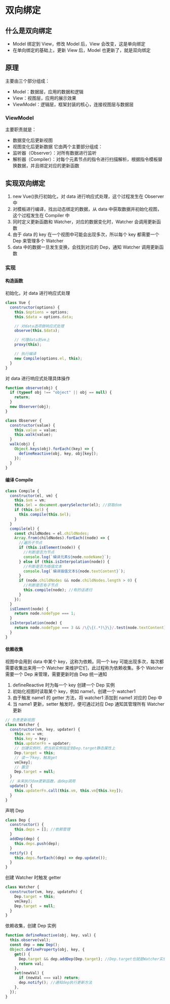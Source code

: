 # 双向绑定

## 什么是双向绑定

- Model 绑定到 View，修改 Model 后，View 会改变，这是单向绑定
- 在单向绑定的基础上，更新 View 后，Model 也更新了，就是双向绑定

## 原理

主要由三个部分组成：

- Model：数据层，应用的数据和逻辑
- View：视图层，应用的展示效果
- ViewModel：逻辑层，框架封装的核心，连接视图层与数据层

### ViewModel

主要职责就是：

- 数据变化后更新视图
- 视图变化后更新数据
  它由两个主要部分组成：
- 监听器（Observer）：对所有数据进行监听
- 解析器（Compiler）：对每个元素节点的指令进行扫描解析，根据指令模板替换数据，并且绑定对应的更新函数

## 实现双向绑定

1. new Vue()执行初始化，对 data 进行响应式处理，这个过程发生在 Observer 中
2. 对模板进行编译，找出动态绑定的数据，从 data 中获取数据并初始化视图，这个过程发生在 Compiler 中
3. 同时定义更新函数和 Watcher，对应的数据变化时，Watcher 会调用更新函数
4. 由于 data 的 key 在一个视图中可能会出现多次，所以每个 key 都需要一个 Dep 来管理多个 Watcher
5. data 中的数据一旦发生变换，会找到对应的 Dep，通知 Watcher 调用更新函数

### 实现

#### 构造函数

初始化，对 data 进行响应式处理

```js
class Vue {
  constructor(options) {
    this.$options = options;
    this.$data = options.data;

    // 对data选项做响应式处理
    observe(this.$data);

    // 代理data到vm上
    proxy(this);

    // 执行编译
    new Compile(options.el, this);
  }
}
```

对 data 进行响应式处理具体操作

```js
function observe(obj) {
  if (typeof obj !== "object" || obj == null) {
    return;
  }
  new Observer(obj);
}

class Observer {
  constructor(value) {
    this.value = value;
    this.walk(value);
  }
  walk(obj) {
    Object.keys(obj).forEach((key) => {
      defineReactive(obj, key, obj[key]);
    });
  }
}
```

#### 编译 Compile

```js
class Compile {
  constructor(el, vm) {
    this.$vm = vm;
    this.$el = document.querySelector(el); //获取dom
    if (this.$el) {
      this.compile(this.$el);
    }
  }
  compile(el) {
    const childNodes = el.childNodes;
    Array.from(childNodes).forEach((node) => {
      //遍历子节点
      if (this.isElement(node)) {
        //判断是否为节点
        console.log(`编译元素${node.nodeName}`);
      } else if (this.isInterpolation(node)) {
        //判断是否为插值文本
        console.log(`编译插值文本${node.textContent}`);
      }
      if (node.childNodes && node.childNodes.length > 0) {
        //判断是否有子节点
        this.compile(node); //有的话递归
      }
    });
  }
  isElement(node) {
    return node.nodeType === 1;
  }
  isInterpolation(node) {
    return node.nodeType === 3 && /\{\{(.*)\}\}/.test(node.textContent);
  }
}
```

#### 依赖收集

视图中会用到 data 中某个 key，这称为依赖。同⼀个 key 可能出现多次，每次都需要收集出来用⼀个 Watcher 来维护它们，此过程称为依赖收集。多个 Watcher 需要⼀个 Dep 来管理，需要更新时由 Dep 统⼀通知

1. defineReactive 时为每⼀个 key 创建⼀个 Dep 实例
2. 初始化视图时读取某个 key，例如 name1，创建⼀个 watcher1
3. 由于触发 name1 的 getter 方法，将 watcher1 添加到 name1 对应的 Dep 中
4. 当 name1 更新，setter 触发时，便可通过对应 Dep 通知其管理所有 Watcher 更新

```js
// 负责更新视图
class Watcher {
  constructor(vm, key, updater) {
    this.vm = vm;
    this.key = key;
    this.updaterFn = updater;
    // 创建实例时，把当前实例指定到Dep.target静态属性上
    Dep.target = this;
    // 读一下key，触发get
    vm[key];
    // 置空
    Dep.target = null;
  }
  // 未来执行dom更新函数，由dep调用
  update() {
    this.updaterFn.call(this.vm, this.vm[this.key]);
  }
}
```

声明 Dep

```js
class Dep {
  constructor() {
    this.deps = []; //依赖管理
  }
  addDep(dep) {
    this.deps.push(dep);
  }
  notify() {
    this.deps.forEach((dep) => dep.update());
  }
}
```

创建 Watcher 时触发 getter

```js
class Watcher {
  constructor(vm, key, updateFn) {
    Dep.target = this;
    vm[key];
    Dep.target = null;
  }
}
```

依赖收集，创建 Dep 实例

```js
function defineReactive(obj, key, val) {
  this.observe(val);
  const dep = new Dep();
  Object.defineProperty(obj, key, {
    get() {
      Dep.target && dep.addDep(Dep.target); //Dep.target也就是Watcher实例
      return val;
    },
    set(newVal) {
      if (newVal === val) return;
      dep.notify(); //通知dep执行更新方法
    },
  });
}
```
